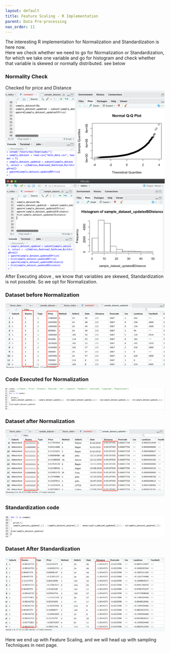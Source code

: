 ```yaml
---
layout: default
title: Feature Scaling - R Implementation
parent: Data Pre-processing
nav_order: 11
---
```

The interesting R implementation for Normalization and Standardization is here now.   
Here we check whether we need to go for Normalization or Standardization, for which we take one variable and go for histogram and check whether that variable is skewed or normally distributed.  see below  
### Normality Check
Checked for price and Distance
![](/assets/images/DP/feature-scaling-R/p1.png) 
![](/assets/images/DP/feature-scaling-R/p2.png) 
After Executing above , we know that variables are skewed,
Standardization is not possible. So we opt for Normalization.
### Dataset before Normalization
![](/assets/images/DP/feature-scaling-R/p3.png) 
### Code Executed for Normalization
![](/assets/images/DP/feature-scaling-R/p4.png)
### Dataset after Normalization
![](/assets/images/DP/feature-scaling-R/p5.png)

### Standardization code
![](/assets/images/DP/feature-scaling-R/p6.png)
### Dataset After Standardization
![](/assets/images/DP/feature-scaling-R/p7.png)

Here we end up with Feature Scaling, and we will head up with sampling Techniques in next page. 